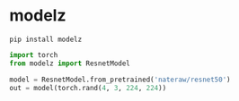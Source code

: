 # modelz

```
pip install modelz
```

```python
import torch
from modelz import ResnetModel

model = ResnetModel.from_pretrained('nateraw/resnet50')
out = model(torch.rand(4, 3, 224, 224))
```
